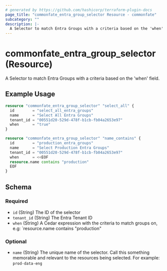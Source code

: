 ```yaml
---
# generated by https://github.com/hashicorp/terraform-plugin-docs
page_title: "commonfate_entra_group_selector Resource - commonfate"
subcategory: ""
description: |-
  A Selector to match Entra Groups with a criteria based on the 'when' field.
---
```


# commonfate_entra_group_selector (Resource)

A Selector to match Entra Groups with a criteria based on the 'when' field.

## Example Usage

```terraform
resource "commonfate_entra_group_selector" "select_all" {
  id        = "select_all_entra_groups"
  name      = "Select All Entra Groups"
  tenant_id = "00551d20-529d-478f-b1cb-fb04a2653e97"
  when      = "true"
}

resource "commonfate_entra_group_selector" "name_contains" {
  id        = "production_entra_groups"
  name      = "Select Production Entra Groups"
  tenant_id = "00551d20-529d-478f-b1cb-fb04a2653e97"
  when      = <<EOF
  resource.name contains "production"
  EOF
}
```

<!-- schema generated by tfplugindocs -->
## Schema

### Required

- `id` (String) The ID of the selector
- `tenant_id` (String) The Entra Tenant ID
- `when` (String) A Cedar expression with the criteria to match groups on, e.g: `resource.name contains "production"

### Optional

- `name` (String) The unique name of the selector. Call this something memorable and relevant to the resources being selected. For example: `prod-data-eng`


